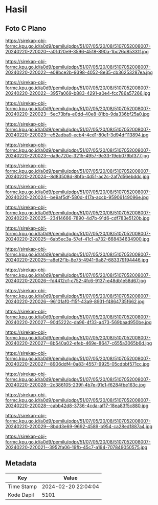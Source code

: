 # Hasil

## Foto C Plano

https://sirekap-obj-formc.kpu.go.id/a0d9/pemilu/pdpr/51/07/05/20/08/5107052008007-20240220-220020--a01d20e9-3596-4518-890a-1bc26d85331f.jpg

https://sirekap-obj-formc.kpu.go.id/a0d9/pemilu/pdpr/51/07/05/20/08/5107052008007-20240220-220022--e08bce2b-9398-4052-8e35-cb36253287ea.jpg

https://sirekap-obj-formc.kpu.go.id/a0d9/pemilu/pdpr/51/07/05/20/08/5107052008007-20240220-220022--3957a069-b883-4291-a0e4-fcc786a57266.jpg

https://sirekap-obj-formc.kpu.go.id/a0d9/pemilu/pdpr/51/07/05/20/08/5107052008007-20240220-220023--5ec73bfa-e0dd-40e8-81bb-9da336bf25a0.jpg

https://sirekap-obj-formc.kpu.go.id/a0d9/pemilu/pdpr/51/07/05/20/08/5107052008007-20240220-220023--e52adba9-ecb4-4cd1-80e1-3d94df113894.jpg

https://sirekap-obj-formc.kpu.go.id/a0d9/pemilu/pdpr/51/07/05/20/08/5107052008007-20240220-220023--da9c720e-3215-4957-9e33-19eb079bf377.jpg

https://sirekap-obj-formc.kpu.go.id/a0d9/pemilu/pdpr/51/07/05/20/08/5107052008007-20240220-220024--8d83508d-8bfb-4d51-ac2c-2af7d56ebddc.jpg

https://sirekap-obj-formc.kpu.go.id/a0d9/pemilu/pdpr/51/07/05/20/08/5107052008007-20240220-220024--be9af5df-580d-417a-accb-95906149096e.jpg

https://sirekap-obj-formc.kpu.go.id/a0d9/pemilu/pdpr/51/07/05/20/08/5107052008007-20240220-220025--23414666-7890-4d7b-91d6-cdf783e5120b.jpg

https://sirekap-obj-formc.kpu.go.id/a0d9/pemilu/pdpr/51/07/05/20/08/5107052008007-20240220-220025--6ab5ec3a-57ef-41c1-a732-668434634900.jpg

https://sirekap-obj-formc.kpu.go.id/a0d9/pemilu/pdpr/51/07/05/20/08/5107052008007-20240220-220025--a8ef2f1b-8e75-4941-9a87-683379194446.jpg

https://sirekap-obj-formc.kpu.go.id/a0d9/pemilu/pdpr/51/07/05/20/08/5107052008007-20240220-220026--fd4412cf-c752-4fc6-9137-e48db1e58d67.jpg

https://sirekap-obj-formc.kpu.go.id/a0d9/pemilu/pdpr/51/07/05/20/08/5107052008007-20240220-220026--96101af0-f15f-43a9-8931-f4864735f662.jpg

https://sirekap-obj-formc.kpu.go.id/a0d9/pemilu/pdpr/51/07/05/20/08/5107052008007-20240220-220027--90d5222c-da96-4f33-a473-569baad950be.jpg

https://sirekap-obj-formc.kpu.go.id/a0d9/pemilu/pdpr/51/07/05/20/08/5107052008007-20240220-220027--8b540a02-efeb-469e-8647-c655a3065b6d.jpg

https://sirekap-obj-formc.kpu.go.id/a0d9/pemilu/pdpr/51/07/05/20/08/5107052008007-20240220-220027--8906ddf4-0a83-4557-9925-05cdbbf571cc.jpg

https://sirekap-obj-formc.kpu.go.id/a0d9/pemilu/pdpr/51/07/05/20/08/5107052008007-20240220-220028--2c386105-239f-4b7e-91c1-f6284fbe163c.jpg

https://sirekap-obj-formc.kpu.go.id/a0d9/pemilu/pdpr/51/07/05/20/08/5107052008007-20240220-220028--cabb42d8-3736-4cda-af17-18ea83f5c880.jpg

https://sirekap-obj-formc.kpu.go.id/a0d9/pemilu/pdpr/51/07/05/20/08/5107052008007-20240220-220029--8bdd3e69-9692-4589-b954-ca28ed1887a4.jpg

https://sirekap-obj-formc.kpu.go.id/a0d9/pemilu/pdpr/51/07/05/20/08/5107052008007-20240220-220021--3952fa06-19fb-45c7-a194-707849050575.jpg


## Metadata

| Key        | Value               |
| ---------- | ------------------- |
| Time Stamp | 2024-02-20 22:04:04 |
| Kode Dapil | 5101                |



